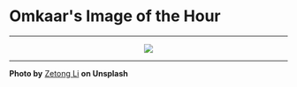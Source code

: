 # Omkaar's Image of the Hour

---

<div align="center">

<a href="https://unsplash.com/photos/hills-enveloped-in-morning-fog-and-golden-light-Uu1MoLHczCo">
  <img src="https://images.unsplash.com/photo-1746937807433-05748b80caf4?crop=entropy&cs=tinysrgb&fit=max&fm=jpg&ixid=M3w3NjA2Nzh8MHwxfHJhbmRvbXx8fHx8fHx8fDE3NDk2MDM2MDB8&ixlib=rb-4.1.0&q=80&w=1080" style="max-width:100%; height:auto;">
</a>



</div>

---

**Photo by** [Zetong Li](https://unsplash.com/@zetong) **on Unsplash**
